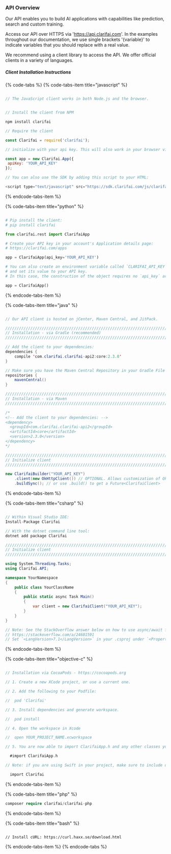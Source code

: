 ### API Overview

Our API enables you to build AI applications with capabilities like prediction, search and custom training.

Access our API over HTTPS via 'https://api.clarifai.com'. In the examples throughout our documentation, we use single brackets '{variable}' to indicate variables that you should replace with a real value.

We recommend using a client library to access the API. We offer official clients in a variety of languages.


##### Client Installation Instructions


{% code-tabs %}
{% code-tabs-item title="javascript" %}
```js

// The JavaScript client works in both Node.js and the browser.


// Install the client from NPM

npm install clarifai

// Require the client

const Clarifai = require('clarifai');

// initialize with your api key. This will also work in your browser via http://browserify.org/

const app = new Clarifai.App({
 apiKey: 'YOUR_API_KEY'
});

// You can also use the SDK by adding this script to your HTML:

<script type="text/javascript" src="https://sdk.clarifai.com/js/clarifai-latest.js"></script>
```
{% endcode-tabs-item %}

{% code-tabs-item title="python" %}
```python

# Pip install the client:
# pip install clarifai

from clarifai.rest import ClarifaiApp

# Create your API key in your account's Application details page:
# https://clarifai.com/apps

app = ClarifaiApp(api_key='YOUR_API_KEY')

# You can also create an environment variable called `CLARIFAI_API_KEY`
# and set its value to your API key.
# In this case, the construction of the object requires no `api_key` argument.

app = ClarifaiApp()
```
{% endcode-tabs-item %}

{% code-tabs-item title="java" %}
```java

// Our API client is hosted on jCenter, Maven Central, and JitPack.

///////////////////////////////////////////////////////////////////////////////
// Installation - via Gradle (recommended)
///////////////////////////////////////////////////////////////////////////////

// Add the client to your dependencies:
dependencies {
    compile 'com.clarifai.clarifai-api2:core:2.3.0'
}

// Make sure you have the Maven Central Repository in your Gradle File
repositories {
    mavenCentral()
}

///////////////////////////////////////////////////////////////////////////////
// Installation - via Maven
///////////////////////////////////////////////////////////////////////////////

/*
<!-- Add the client to your dependencies: -->
<dependency>
  <groupId>com.clarifai.clarifai-api2</groupId>
  <artifactId>core</artifactId>
  <version>2.3.0</version>
</dependency>
*/

///////////////////////////////////////////////////////////////////////////////
// Initialize client
///////////////////////////////////////////////////////////////////////////////

new ClarifaiBuilder("YOUR_API_KEY")
    .client(new OkHttpClient()) // OPTIONAL. Allows customization of OkHttp by the user
    .buildSync(); // or use .build() to get a Future<ClarifaiClient>

```
{% endcode-tabs-item %}

{% code-tabs-item title="csharp" %}
```csharp

// Within Visual Studio IDE:
Install-Package Clarifai

// With the dotnet command line tool:
dotnet add package Clarifai

///////////////////////////////////////////////////////////////////////////////
// Initialize client
///////////////////////////////////////////////////////////////////////////////

using System.Threading.Tasks;
using Clarifai.API;

namespace YourNamespace
{
    public class YourClassName
    {
        public static async Task Main()
        {
            var client = new ClarifaiClient("YOUR_API_KEY");
        }
    }
}

// Note: See the StackOverflow answer below on how to use async/await from the Main method in C# < 7.1:
// https://stackoverflow.com/a/24601591
// Set `<LangVersion>7.1</LangVersion>` in your .csproj under `<PropertyGroup/>`

```
{% endcode-tabs-item %}

{% code-tabs-item title="objective-c" %}
```objective-c

// Installation via CocoaPods - https://cocoapods.org

// 1. Create a new XCode project, or use a current one.

// 2. Add the following to your Podfile:

//  pod 'Clarifai'

// 3. Install dependencies and generate workspace.

//  pod install

// 4. Open the workspace in Xcode

//  open YOUR_PROJECT_NAME.xcworkspace

// 5. You are now able to import ClarifaiApp.h and any other classes you need!

  #import ClarifaiApp.h

// Note: if you are using Swift in your project, make sure to include use_frameworks! in your Podfile. Then import Clarifai as a module.

  import Clarifai

```
{% endcode-tabs-item %}

{% code-tabs-item title="php" %}
```php
composer require clarifai/clarifai-php
```
{% endcode-tabs-item %}

{% code-tabs-item title="bash" %}
```cURL

// Install cURL: https://curl.haxx.se/download.html

```
{% endcode-tabs-item %}
{% endcode-tabs %}
